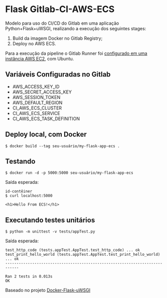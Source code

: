 # Flask Gitlab-CI-AWS-ECS

Modelo para uso do CI/CD do Gitlab em uma aplicação Python+Flask+uWSGI, realizando a execução dos seguintes stages:

1. Build da imagem Docker no Gitlab Registry;
2. Deploy no AWS ECS.

Para a execução da pipeline o Gitlab Runner foi [configurado em uma instância AWS EC2](https://docs.gitlab.com/runner/install/linux-repository.html), com Ubuntu.

## Variáveis Configuradas no Gitlab

* AWS_ACCESS_KEY_ID
* AWS_SECRET_ACCESS_KEY
* AWS_SESSION_TOKEN
* AWS_DEFAULT_REGION
* CI_AWS_ECS_CLUSTER
* CI_AWS_ECS_SERVICE
* CI_AWS_ECS_TASK_DEFINITION

## Deploy local, com Docker

```
$ docker build --tag seu-usuário/my-flask-app-ecs .
```

## Testando

```
$ docker run -d -p 5000:5000 seu-usuário/my-flask-app-ecs
```
Saída esperada:
```
id-contêiner
$ curl localhost:5000

<h1>Hello From ECS!</h1>
```

## Executando testes unitários

```
$ python -m unittest -v tests/appTest.py
```
Saída esperada:
```
test_http_code (tests.appTest.AppTest.test_http_code) ... ok
test_print_hello_world (tests.appTest.AppTest.test_print_hello_world) ... ok
----------------------------------------------------------------------------

Ran 2 tests in 0.013s
OK
```
Baseado no projeto [Docker-Flask-uWSGI](https://github.com/cirolini/Docker-Flask-uWSGI/)